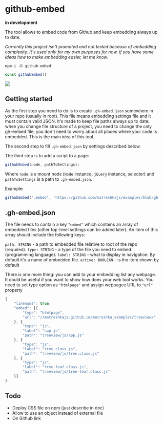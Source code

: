 # github-embed

**in development**

The tool allows to embed code from Github and keep embedding always up to date.

*Currently this project isn't promoted and not tested because of embedding complexity. It's used only for my own purposes for now. If you have some ideas how to make embedding easier, let me know.*

```
npm i -D github-embed
```

```js
const githubEmbed()
```

![](http://i.imgur.com/LmUAogr.png)

## Getting started

As the first step you need to do is to create ``.gh-embed.json`` somewhere in your repo (usually in root). This file means embedding settings file and it must contain valid JSON. It's made to keep file paths always up to date: when you change file structure of a project, you need to change the only gh-embed file, you don't need to worry about all places where your code is embedded. This is the main idea of this tool.

The second step to fill ``.gh-embed.json`` by settings described below.

The third step is to add a script to a page:
```js
githubEmbed(node, pathToSettings);
```
Where ``node`` is a mount node (``Node`` instance, ``jQuery`` instance, selector) and ``pathToSettings`` is a path to ``.gh-embed.json``.

Example:
```js
githubEmbed('.embed', 'https://github.com/matreshkajs/examples/blob/gh-pages/treeview/.gh-embed.json');
```

## .gh-embed.json

The file needs to contain a key ``"embed"`` which contains an array of embedded files (other top-level settings can be added later). An item of this array should include the following keys:

``path: STRING`` - a path to embedded file relative to root of the repo (required).
``type: STRING`` - a type of the file you need to embed (programming language).
``label: STRING`` - what to display in navigation. By default it's a name of embedded file.
``active: BOOLEAN`` - is the item shown by default

There is one more thing: you can add to your embedding list any webpage. It could be useful if you want to show how does your web tool works. You need to set type option as ``"htmlpage"`` and assign weppagee URL to ``"url"`` property


```js
{
	"linenums": true,
	"embed": [{
		"type": "htmlpage",
		"url": "//matreshkajs.github.io/matreshka_examples/treeview/"
	}, {
		"type": "js",
		"label": "app.js",
		"path": "treeview/js/app.js"
	}, {
		"type": "js",
		"label": "tree.class.js",
		"path": "treeview/js/tree.class.js"
	}, {
		"type": "js",
		"label": "tree-leaf.class.js",
		"path": "treeview/js/tree-leaf.class.js"
	}]
}
```


## Todo
- Deploy CSS file on npm (just describe in doc)
- Allow to use an object instead of external file
- On Github link
